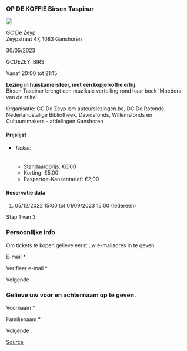 ### OP DE KOFFIE Birsen Taspinar

![](https://s3-eu-west-1.amazonaws.com/os-kwdo/prod/vgc/images/activity/6389dd46c2f10_WS1510_-_jimmy_kets.jpg)

GC De Zeyp  
Zeypstraat 47, 1083 Ganshoren

30/05/2023

GCDEZEY\_BIRS

Vanaf 20:00 tot 21:15

**Lezing in huiskamersfeer, met een kopje koffie erbij.**  
Birsen Taspinar brengt een muzikale vertelling rond haar boek 'Moeders van de stilte'.  
  
Organisatie: GC De Zeyp ism auteurslezingen.be, DC De Rotonde, Nederlandstalige Bibliotheek, Davidsfonds, Willemsfonds en Cultuursmakers - afdelingen Ganshoren  
  
  
  

#### Prijslijst

*   ###### Ticket:
    
    *   Standaardprijs: €6,00
    *   Korting: €5,00
    *   Paspartoe-Kansentarief: €2,00

  

#### Reservatie data

1.  05/12/2022 15:00 tot 01/09/2023 15:00 (Iedereen)

Stap 1 van 3

    

### Persoonlijke info

Om tickets te kopen gelieve eerst uw e-mailadres in te geven

  

E-mail \* 

Verifieer e-mail \* 

Volgende

### Gelieve uw voor en achternaam op te geven.

Voornaam \* 

Familienaam \* 

Volgende

[Source](https://tickets.vgc.be/ticketingActivity/subscribe/GCDEZEY_BIRS)